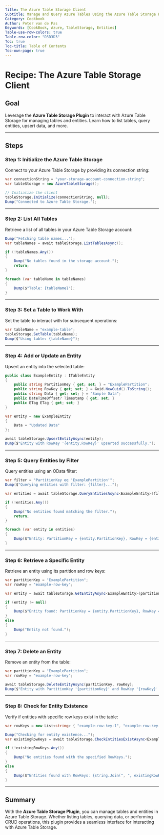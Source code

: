 ```yaml
---
Title: The Azure Table Storage Client  
Subtitle: Manage and Query Azure Tables Using the Azure Table Storage Plugin  
Category: Cookbook  
Author: Peter van de Pas  
Keywords: [CookBook, Azure, TableStorage, Entities]  
Table-use-row-colors: true  
Table-row-color: "D3D3D3"  
Toc: true  
Toc-title: Table of Contents  
Toc-own-page: true  
---
```


# Recipe: The Azure Table Storage Client

## Goal

Leverage the **Azure Table Storage Plugin** to interact with Azure Table Storage for managing tables and entities. Learn how to list tables, query entities, upsert data, and more.

---

## Steps

### Step 1: Initialize the Azure Table Storage

Connect to your Azure Table Storage by providing its connection string:

```csharp
var connectionString = "your-storage-account-connection-string";
var tableStorage = new AzureTableStorage();

// Initialize the client
tableStorage.Initialize(connectionString, null);
Dump("Connected to Azure Table Storage.");
```

---

### Step 2: List All Tables

Retrieve a list of all tables in your Azure Table Storage account:

```csharp
Dump("Fetching table names...");
var tableNames = await tableStorage.ListTablesAsync();

if (!tableNames.Any())
{
    Dump("No tables found in the storage account.");
    return;
}

foreach (var tableName in tableNames)
{
    Dump($"Table: {tableName}");
}
```

---

### Step 3: Set a Table to Work With

Set the table to interact with for subsequent operations:

```csharp
var tableName = "example-table";
tableStorage.SetTable(tableName);
Dump($"Using table: {tableName}");
```

---

### Step 4: Add or Update an Entity

Upsert an entity into the selected table:

```csharp
public class ExampleEntity : ITableEntity
{
    public string PartitionKey { get; set; } = "ExamplePartition";
    public string RowKey { get; set; } = Guid.NewGuid().ToString();
    public string Data { get; set; } = "Sample Data";
    public DateTimeOffset? Timestamp { get; set; }
    public ETag ETag { get; set; }
}

var entity = new ExampleEntity
{
    Data = "Updated Data"
};

await tableStorage.UpsertEntityAsync(entity);
Dump($"Entity with RowKey '{entity.RowKey}' upserted successfully.");
```

---

### Step 5: Query Entities by Filter

Query entities using an OData filter:

```csharp
var filter = "PartitionKey eq 'ExamplePartition'";
Dump($"Querying entities with filter: {filter}...");

var entities = await tableStorage.QueryEntitiesAsync<ExampleEntity>(filter);

if (!entities.Any())
{
    Dump("No entities found matching the filter.");
    return;
}

foreach (var entity in entities)
{
    Dump($"Entity: PartitionKey = {entity.PartitionKey}, RowKey = {entity.RowKey}, Data = {entity.Data}");
}
```

---

### Step 6: Retrieve a Specific Entity

Retrieve an entity using its partition and row keys:

```csharp
var partitionKey = "ExamplePartition";
var rowKey = "example-row-key";

var entity = await tableStorage.GetEntityAsync<ExampleEntity>(partitionKey, rowKey);

if (entity != null)
{
    Dump($"Entity found: PartitionKey = {entity.PartitionKey}, RowKey = {entity.RowKey}, Data = {entity.Data}");
}
else
{
    Dump("Entity not found.");
}
```

---

### Step 7: Delete an Entity

Remove an entity from the table:

```csharp
var partitionKey = "ExamplePartition";
var rowKey = "example-row-key";

await tableStorage.DeleteEntityAsync(partitionKey, rowKey);
Dump($"Entity with PartitionKey '{partitionKey}' and RowKey '{rowKey}' deleted successfully.");
```

---

### Step 8: Check for Entity Existence

Verify if entities with specific row keys exist in the table:

```csharp
var rowKeys = new List<string> { "example-row-key-1", "example-row-key-2" };

Dump("Checking for entity existence...");
var existingRowKeys = await tableStorage.CheckEntitiesExistAsync<ExampleEntity>(rowKeys);

if (!existingRowKeys.Any())
{
    Dump("No entities found with the specified RowKeys.");
}
else
{
    Dump($"Entities found with RowKeys: {string.Join(", ", existingRowKeys)}");
}
```

---

## Summary

With the **Azure Table Storage Plugin**, you can manage tables and entities in Azure Table Storage. Whether listing tables, querying data, or performing CRUD operations, this plugin provides a seamless interface for interacting with Azure Table Storage.
